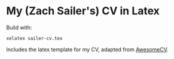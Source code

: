 # My (Zach Sailer's) CV in Latex

Build with:

```
xelatex sailer-cv.tex
```

Includes the latex template for my CV, adapted from [AwesomeCV](https://github.com/posquit0/Awesome-CV).
